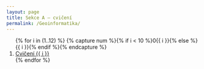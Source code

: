 ```yaml
---
layout: page
title: Sekce A – cvičení
permalink: /Geoinformatika/
---
```


<ol>
{% for i in (1..12) %}
  {% capture num %}{% if i < 10 %}0{{ i }}{% else %}{{ i }}{% endif %}{% endcapture %}
  <li><a href="{{ '/Geoinformatika/cviceni-' | append: num | relative_url }}">Cvičení {{ i }}</a></li>
{% endfor %}
</ol>
